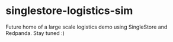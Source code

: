 # singlestore-logistics-sim

Future home of a large scale logistics demo using SingleStore and Redpanda.  Stay tuned :)
